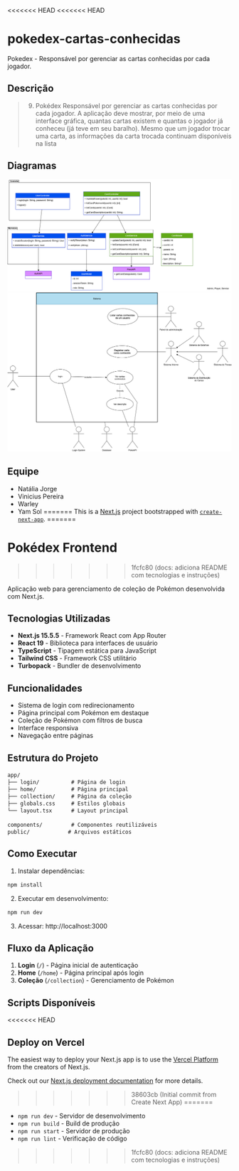 <<<<<<< HEAD
<<<<<<< HEAD
# pokedex-cartas-conhecidas
Pokedex - Responsável por gerenciar as cartas conhecidas por cada jogador.

## Descrição

> 9) Pokédex
> Responsável por gerenciar as cartas conhecidas por cada jogador. A aplicação deve mostrar, por meio de uma interface gráfica, quantas cartas existem e quantas o jogador já conheceu (já teve em seu baralho). Mesmo que um jogador trocar uma carta, as informações da carta trocada continuam disponíveis na lista

## Diagramas

![diagrama-classes](./assets/uml-classes.png)
![diagrama-use-cases](./assets/uml-casos-de-uso.png)

## Equipe
- Natália Jorge
- Vinicius Pereira
- Warley
- Yam Sol
=======
This is a [Next.js](https://nextjs.org) project bootstrapped with [`create-next-app`](https://nextjs.org/docs/app/api-reference/cli/create-next-app).
=======
# Pokédex Frontend
>>>>>>> 1fcfc80 (docs: adiciona README com tecnologias e instruções)

Aplicação web para gerenciamento de coleção de Pokémon desenvolvida com Next.js.

## Tecnologias Utilizadas

- **Next.js 15.5.5** - Framework React com App Router
- **React 19** - Biblioteca para interfaces de usuário
- **TypeScript** - Tipagem estática para JavaScript
- **Tailwind CSS** - Framework CSS utilitário
- **Turbopack** - Bundler de desenvolvimento

## Funcionalidades

- Sistema de login com redirecionamento
- Página principal com Pokémon em destaque
- Coleção de Pokémon com filtros de busca
- Interface responsiva
- Navegação entre páginas

## Estrutura do Projeto

```
app/
├── login/          # Página de login
├── home/           # Página principal
├── collection/     # Página da coleção
├── globals.css     # Estilos globais
└── layout.tsx      # Layout principal

components/         # Componentes reutilizáveis
public/            # Arquivos estáticos
```

## Como Executar

1. Instalar dependências:
```bash
npm install
```

2. Executar em desenvolvimento:
```bash
npm run dev
```

3. Acessar: http://localhost:3000

## Fluxo da Aplicação

1. **Login** (`/`) - Página inicial de autenticação
2. **Home** (`/home`) - Página principal após login
3. **Coleção** (`/collection`) - Gerenciamento de Pokémon

## Scripts Disponíveis

<<<<<<< HEAD
## Deploy on Vercel

The easiest way to deploy your Next.js app is to use the [Vercel Platform](https://vercel.com/new?utm_medium=default-template&filter=next.js&utm_source=create-next-app&utm_campaign=create-next-app-readme) from the creators of Next.js.

Check out our [Next.js deployment documentation](https://nextjs.org/docs/app/building-your-application/deploying) for more details.
>>>>>>> 38603cb (Initial commit from Create Next App)
=======
- `npm run dev` - Servidor de desenvolvimento
- `npm run build` - Build de produção
- `npm run start` - Servidor de produção
- `npm run lint` - Verificação de código
>>>>>>> 1fcfc80 (docs: adiciona README com tecnologias e instruções)
